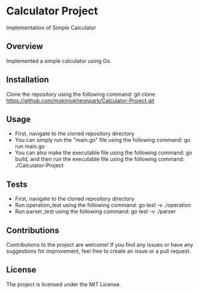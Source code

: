 # Calculator Project

Implementation of Simple Calculator

## Overview

Implemented a simple calculator using Go.

## Installation

Clone the repository using the following command: git clone https://github.com/mokimokheonpark/Calculator-Project.git

## Usage

- First, navigate to the cloned repository directory
- You can simply run the "main.go" file using the following command: go run main.go
- You can also make the executable file using the following command: go build, and then run the executable file using the following command: ./Calculator-Project

## Tests

- First, navigate to the cloned repository directory
- Run operation_test using the following command: go test -v ./operation
- Run parser_test using the following command: go test -v ./parser

## Contributions

Contributions to the project are welcome! If you find any issues or have any suggestions for improvement, feel free to create an issue or a pull request.

## License

The project is licensed under the MIT License.
